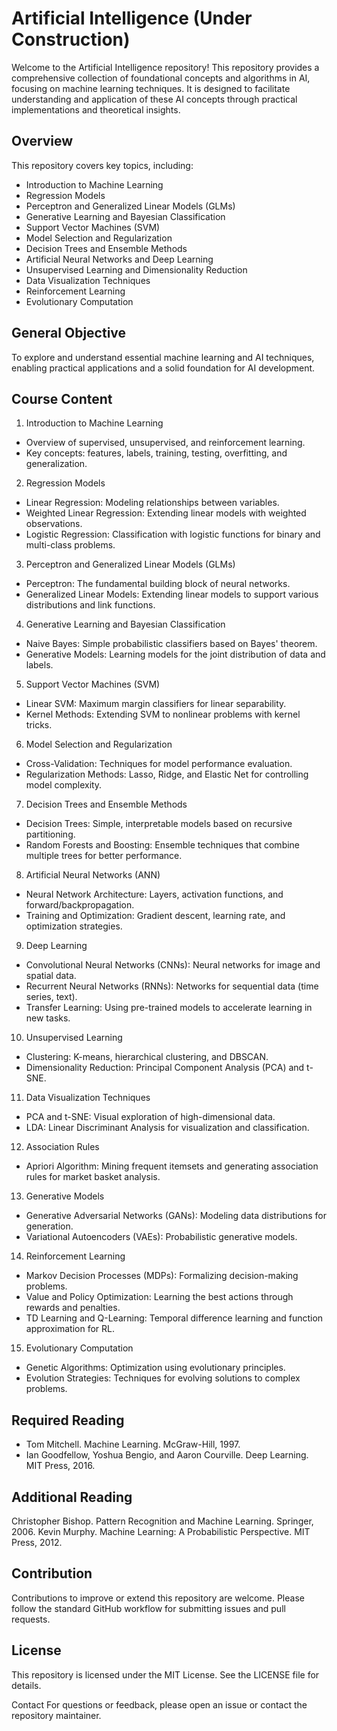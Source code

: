 # Artificial Intelligence (Under Construction)
Welcome to the Artificial Intelligence repository! This repository provides a comprehensive collection of foundational concepts and algorithms in AI, focusing on machine learning techniques. It is designed to facilitate understanding and application of these AI concepts through practical implementations and theoretical insights.

## Overview
This repository covers key topics, including:

- Introduction to Machine Learning
- Regression Models
- Perceptron and Generalized Linear Models (GLMs)
- Generative Learning and Bayesian Classification
- Support Vector Machines (SVM)
- Model Selection and Regularization
- Decision Trees and Ensemble Methods
- Artificial Neural Networks and Deep Learning
- Unsupervised Learning and Dimensionality Reduction
- Data Visualization Techniques
- Reinforcement Learning
- Evolutionary Computation

## General Objective
To explore and understand essential machine learning and AI techniques, enabling practical applications and a solid foundation for AI development.

## Course Content
1. Introduction to Machine Learning
- Overview of supervised, unsupervised, and reinforcement learning.
- Key concepts: features, labels, training, testing, overfitting, and generalization.

2. Regression Models
- Linear Regression: Modeling relationships between variables.
- Weighted Linear Regression: Extending linear models with weighted observations.
- Logistic Regression: Classification with logistic functions for binary and multi-class problems.

3. Perceptron and Generalized Linear Models (GLMs)
- Perceptron: The fundamental building block of neural networks.
- Generalized Linear Models: Extending linear models to support various distributions and link functions.

4. Generative Learning and Bayesian Classification
- Naive Bayes: Simple probabilistic classifiers based on Bayes' theorem.
- Generative Models: Learning models for the joint distribution of data and labels.

5. Support Vector Machines (SVM)
- Linear SVM: Maximum margin classifiers for linear separability.
- Kernel Methods: Extending SVM to nonlinear problems with kernel tricks.

6. Model Selection and Regularization
- Cross-Validation: Techniques for model performance evaluation.
- Regularization Methods: Lasso, Ridge, and Elastic Net for controlling model complexity.

7. Decision Trees and Ensemble Methods
- Decision Trees: Simple, interpretable models based on recursive partitioning.
- Random Forests and Boosting: Ensemble techniques that combine multiple trees for better performance.

8. Artificial Neural Networks (ANN)
- Neural Network Architecture: Layers, activation functions, and forward/backpropagation.
- Training and Optimization: Gradient descent, learning rate, and optimization strategies.

9. Deep Learning
- Convolutional Neural Networks (CNNs): Neural networks for image and spatial data.
- Recurrent Neural Networks (RNNs): Networks for sequential data (time series, text).
- Transfer Learning: Using pre-trained models to accelerate learning in new tasks.

10. Unsupervised Learning
- Clustering: K-means, hierarchical clustering, and DBSCAN.
- Dimensionality Reduction: Principal Component Analysis (PCA) and t-SNE.

11. Data Visualization Techniques
- PCA and t-SNE: Visual exploration of high-dimensional data.
- LDA: Linear Discriminant Analysis for visualization and classification.

12. Association Rules
- Apriori Algorithm: Mining frequent itemsets and generating association rules for market basket analysis.

13. Generative Models
- Generative Adversarial Networks (GANs): Modeling data distributions for generation.
- Variational Autoencoders (VAEs): Probabilistic generative models.

14. Reinforcement Learning
- Markov Decision Processes (MDPs): Formalizing decision-making problems.
- Value and Policy Optimization: Learning the best actions through rewards and penalties.
- TD Learning and Q-Learning: Temporal difference learning and function approximation for RL.

15. Evolutionary Computation
- Genetic Algorithms: Optimization using evolutionary principles.
- Evolution Strategies: Techniques for evolving solutions to complex problems.

## Required Reading
- Tom Mitchell. Machine Learning. McGraw-Hill, 1997.
- Ian Goodfellow, Yoshua Bengio, and Aaron Courville. Deep Learning. MIT Press, 2016.

## Additional Reading
Christopher Bishop. Pattern Recognition and Machine Learning. Springer, 2006.
Kevin Murphy. Machine Learning: A Probabilistic Perspective. MIT Press, 2012.

## Contribution
Contributions to improve or extend this repository are welcome. Please follow the standard GitHub workflow for submitting issues and pull requests.

## License
This repository is licensed under the MIT License. See the LICENSE file for details.

Contact
For questions or feedback, please open an issue or contact the repository maintainer.

